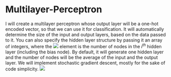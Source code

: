 # Multilayer-Perceptron
I will create a multilayer perceptron whose output layer will be a one-hot encoded vector, so that we can use it for classification. It will automatically determine the size of the input and output layers, based on the data passed to it. You can also specify the hidden layer structure by passing it an array of integers, where the <img src="https://latex.codecogs.com/gif.latex?O_t=\text { Onset event at time bin } t " />  element is the number of nodes in the $i^{th}$ hidden layer (including the bias node). By default, it will generate one hidden layer and the number of nodes will be the average of the input and the output layer. We will implement stochastic gradient descent, mostly for the sake of code simplicity. 
<img src="https://latex.codecogs.com/gif.latex?s=\text { sensor reading }  " />
